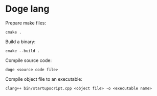# Doge lang

Prepare make files:

    cmake .

Build a binary:

    cmake --build .

Compile source code:

    doge <source code file>

Compile object file to an executable:

    clang++ bin/startupscript.cpp <object file> -o <executable name>
